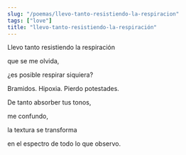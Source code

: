 ```yaml
---
slug: "/poemas/llevo-tanto-resistiendo-la-respiracion"
tags: ["love"]
title: "llevo-tanto-resistiendo-la-respiración"
---
```

Llevo tanto resistiendo la respiración

que se me olvida, 

¿es posible respirar siquiera?

Bramidos. Hipoxia. Pierdo potestades.

De tanto absorber tus tonos, 

me confundo, 

la textura se transforma 

en el espectro de todo lo que observo.